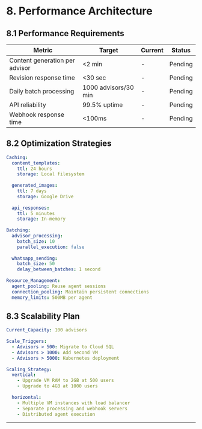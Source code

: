 # 8. Performance Architecture

## 8.1 Performance Requirements
| Metric | Target | Current | Status |
|--------|--------|---------|--------|
| Content generation per advisor | <2 min | - | Pending |
| Revision response time | <30 sec | - | Pending |
| Daily batch processing | 1000 advisors/30 min | - | Pending |
| API reliability | 99.5% uptime | - | Pending |
| Webhook response time | <100ms | - | Pending |

## 8.2 Optimization Strategies
```yaml
Caching:
  content_templates:
    ttl: 24 hours
    storage: Local filesystem
    
  generated_images:
    ttl: 7 days
    storage: Google Drive
    
  api_responses:
    ttl: 5 minutes
    storage: In-memory
    
Batching:
  advisor_processing:
    batch_size: 10
    parallel_execution: false
    
  whatsapp_sending:
    batch_size: 50
    delay_between_batches: 1 second
    
Resource_Management:
  agent_pooling: Reuse agent sessions
  connection_pooling: Maintain persistent connections
  memory_limits: 500MB per agent
```

## 8.3 Scalability Plan
```yaml
Current_Capacity: 100 advisors
  
Scale_Triggers:
  - Advisors > 500: Migrate to Cloud SQL
  - Advisors > 1000: Add second VM
  - Advisors > 5000: Kubernetes deployment
  
Scaling_Strategy:
  vertical:
    - Upgrade VM RAM to 2GB at 500 users
    - Upgrade to 4GB at 1000 users
    
  horizontal:
    - Multiple VM instances with load balancer
    - Separate processing and webhook servers
    - Distributed agent execution
```

---
